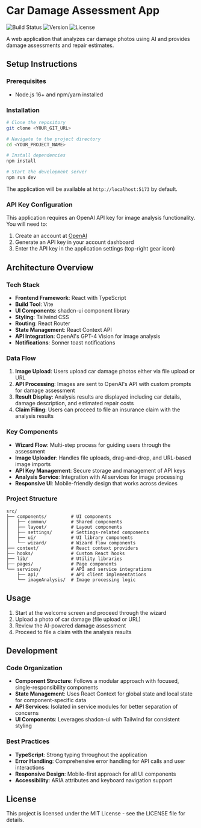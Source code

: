
# Car Damage Assessment App

![Build Status](https://img.shields.io/badge/build-passing-brightgreen)
![Version](https://img.shields.io/badge/version-1.0.0-blue)
![License](https://img.shields.io/badge/license-MIT-green)

A web application that analyzes car damage photos using AI and provides damage assessments and repair estimates.

## Setup Instructions

### Prerequisites
- Node.js 16+ and npm/yarn installed

### Installation

```bash
# Clone the repository
git clone <YOUR_GIT_URL>

# Navigate to the project directory
cd <YOUR_PROJECT_NAME>

# Install dependencies
npm install

# Start the development server
npm run dev
```

The application will be available at `http://localhost:5173` by default.

### API Key Configuration

This application requires an OpenAI API key for image analysis functionality. You will need to:

1. Create an account at [OpenAI](https://openai.com/)
2. Generate an API key in your account dashboard
3. Enter the API key in the application settings (top-right gear icon)

## Architecture Overview

### Tech Stack

- **Frontend Framework**: React with TypeScript
- **Build Tool**: Vite
- **UI Components**: shadcn-ui component library
- **Styling**: Tailwind CSS
- **Routing**: React Router
- **State Management**: React Context API
- **API Integration**: OpenAI's GPT-4 Vision for image analysis
- **Notifications**: Sonner toast notifications

### Data Flow

1. **Image Upload**: Users upload car damage photos either via file upload or URL
2. **API Processing**: Images are sent to OpenAI's API with custom prompts for damage assessment
3. **Result Display**: Analysis results are displayed including car details, damage description, and estimated repair costs
4. **Claim Filing**: Users can proceed to file an insurance claim with the analysis results

### Key Components

- **Wizard Flow**: Multi-step process for guiding users through the assessment
- **Image Uploader**: Handles file uploads, drag-and-drop, and URL-based image imports
- **API Key Management**: Secure storage and management of API keys
- **Analysis Service**: Integration with AI services for image processing
- **Responsive UI**: Mobile-friendly design that works across devices

### Project Structure

```
src/
├── components/         # UI components
│   ├── common/         # Shared components
│   ├── layout/         # Layout components
│   ├── settings/       # Settings-related components
│   ├── ui/             # UI library components
│   └── wizard/         # Wizard flow components
├── context/            # React context providers
├── hooks/              # Custom React hooks
├── lib/                # Utility libraries
├── pages/              # Page components
└── services/           # API and service integrations
    ├── api/            # API client implementations
    └── imageAnalysis/  # Image processing logic
```

## Usage

1. Start at the welcome screen and proceed through the wizard
2. Upload a photo of car damage (file upload or URL)
3. Review the AI-powered damage assessment
4. Proceed to file a claim with the analysis results

## Development

### Code Organization

- **Component Structure**: Follows a modular approach with focused, single-responsibility components
- **State Management**: Uses React Context for global state and local state for component-specific data
- **API Services**: Isolated in service modules for better separation of concerns
- **UI Components**: Leverages shadcn-ui with Tailwind for consistent styling

### Best Practices

- **TypeScript**: Strong typing throughout the application
- **Error Handling**: Comprehensive error handling for API calls and user interactions
- **Responsive Design**: Mobile-first approach for all UI components
- **Accessibility**: ARIA attributes and keyboard navigation support

## License

This project is licensed under the MIT License - see the LICENSE file for details.
